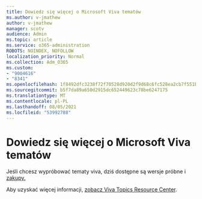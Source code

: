 ```yaml
---
title: Dowiedz się więcej o Microsoft Viva tematów
ms.author: v-jmathew
author: v-jmathew
manager: scotv
audience: Admin
ms.topic: article
ms.service: o365-administration
ROBOTS: NOINDEX, NOFOLLOW
localization_priority: Normal
ms.collection: Adm_O365
ms.custom:
- "9004616"
- "8341"
ms.openlocfilehash: 1f8492dfc3238f72f70528d920d2f9d68c6fc528ea2cb7f551b178c163255916
ms.sourcegitcommit: b5f7da89a650d2915dc652449623c78be6247175
ms.translationtype: MT
ms.contentlocale: pl-PL
ms.lasthandoff: 08/05/2021
ms.locfileid: "53992788"
---
```

# <a name="learn-more-about-microsoft-viva-topics"></a>Dowiedz się więcej o Microsoft Viva tematów

Jeśli chcesz wypróbować tematy viva, dziś dostępne są wersje próbne i [zakupy.](https://aka.ms/BuyVivaTopics)

Aby uzyskać więcej informacji, [zobacz Viva Topics Resource Center](https://aka.ms/viva/topics/resources).
